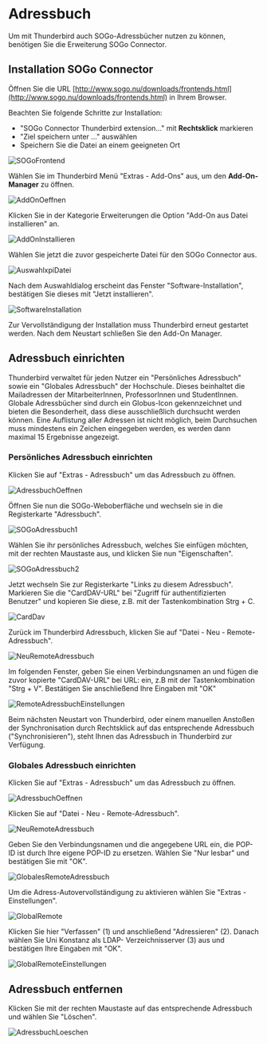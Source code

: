 # Adressbuch

Um mit Thunderbird auch SOGo-Adressbücher nutzen zu können, benötigen Sie die Erweiterung SOGo Connector.

## Installation SOGo Connector

Öffnen Sie die URL [http://www.sogo.nu/downloads/frontends.html](http://www.sogo.nu/downloads/frontends.html) in Ihrem Browser. 

Beachten Sie folgende Schritte zur Installation:

- "SOGo Connector Thunderbird extension..." mit **Rechtsklick** markieren 
- "Ziel speichern unter ..." auswählen
- Speichern Sie die Datei an einem geeigneten Ort

![SOGoFrontend](img/SOGoFrontend.jpg)

Wählen Sie im Thunderbird Menü "Extras - Add-Ons" aus, um den **Add-On-Manager** zu öffnen.

![AddOnOeffnen](img/AddOnOeffnen.jpg)

Klicken Sie in der Kategorie Erweiterungen die Option "Add-On aus Datei installieren" an.

![AddOnInstallieren](img/AddOnInstallieren.jpg)

Wählen Sie jetzt die zuvor gespeicherte Datei für den SOGo Connector aus.

![AuswahlxpiDatei](img/AuswahlxpiDatei.jpg)

Nach dem Auswahldialog erscheint das Fenster "Software-Installation", bestätigen Sie dieses mit "Jetzt installieren".

![SoftwareInstallation](img/SoftwareInstallation.jpg)

Zur Vervollständigung der Installation muss Thunderbird erneut gestartet werden. Nach dem Neustart schließen Sie den Add-On Manager. 

## Adressbuch einrichten

Thunderbird verwaltet für jeden Nutzer ein "Persönliches Adressbuch" sowie  ein "Globales Adressbuch" der Hochschule. Dieses beinhaltet die Mailadressen der MitarbeiterInnen, ProfessorInnen und StudentInnen.
Globale Adressbücher sind durch ein Globus-Icon gekennzeichnet und bieten die Besonderheit, dass diese ausschließlich durchsucht werden können. Eine Auflistung aller Adressen ist nicht möglich, beim Durchsuchen muss mindestens ein Zeichen eingegeben werden, es werden dann maximal 15 Ergebnisse angezeigt.

### Persönliches Adressbuch einrichten

Klicken Sie auf "Extras - Adressbuch" um das Adressbuch zu öffnen.

![AdressbuchOeffnen](img/AdressbuchOeffnen.jpg)

Öffnen Sie nun die SOGo-Weboberfläche und wechseln sie in die Registerkarte "Adressbuch".

![SOGoAdressbuch1](img/SOGoAdressbuch1.jpg)

Wählen Sie ihr persönliches Adressbuch, welches Sie einfügen möchten, mit der rechten Maustaste aus, und klicken Sie nun "Eigenschaften".

![SOGoAdressbuch2](img/SOGoAdressbuch2.jpg)

Jetzt wechseln Sie zur Registerkarte "Links zu diesem Adressbuch". Markieren Sie die "CardDAV-URL" bei "Zugriff für authentifizierten Benutzer" und kopieren Sie diese, z.B. mit der Tastenkombination Strg + C.

![CardDav](img/CardDav.jpg)

Zurück im Thunderbird Adressbuch, klicken Sie auf "Datei - Neu - Remote-Adressbuch".

![NeuRemoteAdressbuch](img/NeuRemoteAdressbuch.jpg)

Im folgenden Fenster, geben Sie einen Verbindungsnamen an und fügen die zuvor kopierte "CardDAV-URL" bei URL: ein, z.B mit der Tastenkombination "Strg + V". Bestätigen Sie anschließend Ihre Eingaben mit "OK"

![RemoteAdressbuchEinstellungen](img/RemoteAdressbuchEinstellungen.jpg)

Beim nächsten Neustart von Thunderbird, oder einem manuellen Anstoßen der Synchronisation durch Rechtsklick auf das entsprechende Adressbuch ("Synchronisieren"), steht Ihnen das Adressbuch in Thunderbird zur Verfügung.

### Globales Adressbuch einrichten

Klicken Sie auf "Extras - Adressbuch" um das Adressbuch zu öffnen.

![AdressbuchOeffnen](img/AdressbuchOeffnen.jpg)

Klicken Sie auf "Datei - Neu - Remote-Adressbuch".

![NeuRemoteAdressbuch](img/NeuRemoteAdressbuch.jpg)

Geben Sie den Verbindungsnamen und die angegebene URL ein, die POP-ID ist durch Ihre eigene POP-ID zu ersetzen. Wählen Sie "Nur lesbar" und bestätigen Sie mit "OK".

![GlobalesRemoteAdressbuch](img/GlobalesRemoteAdressbuch.jpg)

Um die Adress-Autovervollständigung zu aktivieren wählen Sie "Extras - Einstellungen".

![GlobalRemote](img/GlobalRemote.jpg)

Klicken Sie hier "Verfassen" (1) und anschließend "Adressieren" (2). Danach wählen Sie Uni Konstanz als LDAP- Verzeichnisserver (3) aus und bestätigen Ihre Eingaben mit "OK".

![GlobalRemoteEinstellungen](img/GlobalRemoteEinstellungen.jpg)

## Adressbuch entfernen

Klicken Sie mit der rechten Maustaste auf das entsprechende Adressbuch und wählen Sie "Löschen".

![AdressbuchLoeschen](img/AdressbuchLoeschen.jpg)

